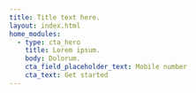 ```yaml
---
title: Title text here.
layout: index.html
home_modules:
  - type: cta_hero
    title: Lorem ipsum.
    body: Dolorum.
    cta_field_placeholder_text: Mobile number
    cta_text: Get started
---
```

